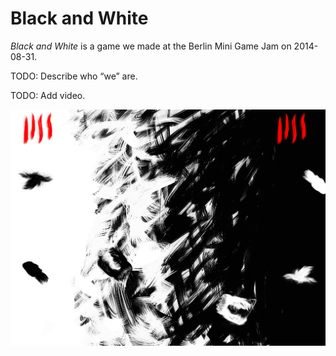 # Black and White

_Black and White_ is a game we made at the Berlin Mini Game Jam on 2014-08-31.

TODO: Describe who “we” are.

TODO: Add video.

![screenshot](screenshot.png)
